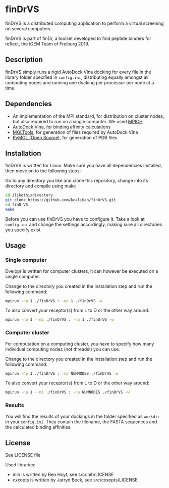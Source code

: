 # finDrVS

finDrVS is a distributed computing application to perform a virtual screening on several computers.

finDrVS is part of finDr, a toolset developed to find peptide binders
for reflect, the iGEM Team of Freiburg 2019.

## Description

finDrVS simply runs a rigid AutoDock Vina docking for every file in the
library folder specified in `config.ini`, distributing equally amongst
all computing nodes and running one docking per processor per node
at a time.

## Dependencies

* An implementation of the MPI standard, for distribution on cluster nodes, but also required to run on a single computer. We used [MPICH](https://www.mpich.org/)
* [AutoDock Vina](http://vina.scripps.edu/), for binding affinity calculations
* [MGLTools](http://mgltools.scripps.edu/), for generation of files required by AutoDock Vina
* [PyMOL (Open Source)](https://sourceforge.net/projects/pymol/), for generation of PDB files


## Installation

finDrVS is written for Linux. Make sure you have all dependencies installed, then
move on to the following steps:

Go to any directory you like and clone this repository, change into its directory
and compile using make
```bash
cd ilikethisdirectory
git clone https://github.com/kcaliban/finDrVS.git
cd finDrVS
make
```

Before you can use finDrVS you have to configure it. Take a look at `config.ini`
and change the settings accordingly, making sure all directories you
specify exist.

## Usage

### Single computer

Dvelopr is written for computer clusters, it can however be executed on a single
computer.

Change to the directory you created in the installation step and run
the following command:
```bash
mpirun -np 1 ./finDrVS : -np 1 ./finDrVS -w
```

To also convert your receptor(s) from L to D or the other way around:
```bash
mpirun -np 1 --mi ./finDrVS : -np 1 ./finDrVS -w
```

### Computer cluster

For computation on a computing cluster, you have to specify how many
individual computing nodes (not threads!) you can use.

Change to the directory you created in the installation step and run
the following command:
```bash
mpirun -np 1 ./finDrVS : -np NUMNODES ./finDrVS -w
```

To also convert your receptor(s) from L to D or the other way around:
```bash
mpirun -np 1 --mi ./finDrVS : -np NUMNODES ./finDrVS -w
```

### Results 

You will find the results of your dockings in the folder specified
as `workdir` in your `config.ini`. They contain the filename,
the FASTA sequences and the calculated binding affinities.

## License

See LICENSE file

Used libraries:
* inih is written by Ben Hoyt, see src/inih/LICENSE
* cxxopts is written by Jarryd Beck, see src/cxxopts/LICENSE
